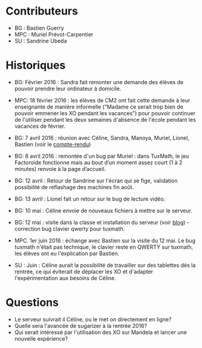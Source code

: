 # Contributeurs

-   BG : Bastien Guerry
-   MPC : Muriel Prévot-Carpentier
-   SU : Sandrine Ubeda

# Historiques

-   BG: Février 2016 : Sandra fait remonter une demande des élèves de
    pouvoir prendre leur ordinateur à domicile.

-   MPC: 18 février 2016 : les élèves de CM2 ont fait cette demande à
    leur enseignante de manière informelle ("Madame ce serait trop bien
    de pouvoir emmener les XO pendant les vacances") pour pouvoir
    continuer de l'utiliser pendant les deux semaines d'absence de
    l'école pendant les vacances de février.

-   BG: 7 avril 2016 : réunion avec Céline, Sandra, Manoya, Muriel,
    Lionel, Bastien (voir le [compte-rendu](https://olpc-france.org/wiki/index.php?title=Compte_rendu_reunion_saintouen_avril_2016))

-   BG: 8 avril 2016 : remontée d'un bug par Muriel : dans TuxMath, le
    jeu Factoroide fonctionne mais au bout d’un moment assez court (1 à
    2 minutes) renvoie à la page d’accueil.

-   BG: 12 avril : Retour de Sandrine sur l'écran qui se fige,
    validation possibilité de reflashage des machines fin août.

-   BG: 13 avril : Lionel fait un retour sur le bug de lecture vidéo.

-   BG: 10 mai : Céline envoie de nouveaux fichiers à mettre sur le serveur.

-   BG: 12 mai : visite dans la classe et installation du serveur (voir [blog](https://olpc-france.org/blog/2016/05/olpc-france-installe-un-serveur-de-contenus-pour-lecole-de-saint-ouen/)) - correction bug clavier qwerty pour tuxmath.

-   MPC. 1er juin 2016 : échange avec Bastien sur la visite du 12
    mai. Le bug tuxmath n'était pas technique, le clavier reste en
    QWERTY sur tuxmath, les élèves ont eu l'explication par Bastien.

-   SU : Juin : Céline aurait la possibilité de travailler sur des
    tablettes dès la rentrée, ce qui éviterait de déplacer les XO et
    d'adapter l'expérimentation aux besoins de Céline.

# Questions

-   Le serveur suivrait il Céline, ou le met on directement en ligne?
-   Quelle sera l'avancée de sugarizer à la rentrée 2016?
-   Qui serait intéressé par l'utilisation des XO sur Mandela et lancer une nouvelle expérience?
